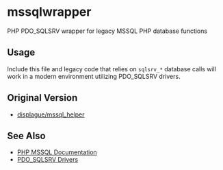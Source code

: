 # mssqlwrapper
PHP PDO_SQLSRV wrapper for legacy MSSQL PHP database functions

## Usage

Include this file and legacy code that relies on ``sqlsrv_*`` database calls will work in a modern environment utilizing PDO\_SQLSRV drivers.

## Original Version
* [displague/mssql_helper](https://github.com/displague/mssql_helper)

## See Also

* [PHP MSSQL Documentation](http://php.net/mssql)
* [PDO_SQLSRV Drivers](http://www.microsoft.com/en-us/download/details.aspx?id=20098)
